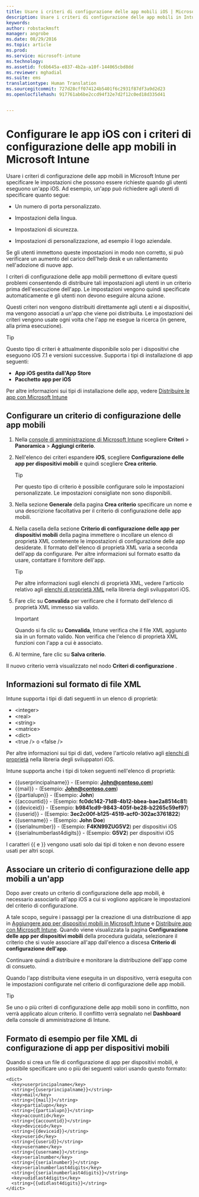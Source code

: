 ```yaml
---
title: Usare i criteri di configurazione delle app mobili iOS | Microsoft Intune
description: Usare i criteri di configurazione delle app mobili in Intune per specificare le impostazioni che possono essere richieste quando gli utenti eseguono un'app iOS.
keywords: 
author: robstackmsft
manager: angrobe
ms.date: 08/29/2016
ms.topic: article
ms.prod: 
ms.service: microsoft-intune
ms.technology: 
ms.assetid: fc6b645a-e837-4b2a-a10f-144065cbd8dd
ms.reviewer: mghadial
ms.suite: ems
translationtype: Human Translation
ms.sourcegitcommit: 727d28cff074124b5401f6c2931f87df3a9d2d23
ms.openlocfilehash: 917761ab6be2ccd94f32e7d2f12c0ed18d335d41


---
```


# Configurare le app iOS con i criteri di configurazione delle app mobili in Microsoft Intune
Usare i criteri di configurazione delle app mobili in Microsoft Intune per specificare le impostazioni che possono essere richieste quando gli utenti eseguono un'app iOS. Ad esempio, un'app può richiedere agli utenti di specificare quanto segue:

-   Un numero di porta personalizzato.

-   Impostazioni della lingua.

-   Impostazioni di sicurezza.

-   Impostazioni di personalizzazione, ad esempio il logo aziendale.

Se gli utenti immettono queste impostazioni in modo non corretto, si può verificare un aumento del carico dell'help desk e un rallentamento nell'adozione di nuove app.

I criteri di configurazione delle app mobili permettono di evitare questi problemi consentendo di distribuire tali impostazioni agli utenti in un criterio prima dell'esecuzione dell'app. Le impostazioni vengono quindi specificate automaticamente e gli utenti non devono eseguire alcuna azione.

Questi criteri non vengono distribuiti direttamente agli utenti e ai dispositivi, ma vengono associati a un'app che viene poi distribuita. Le impostazioni dei criteri vengono usate ogni volta che l'app ne esegue la ricerca (in genere, alla prima esecuzione).

> [!TIP]
> Questo tipo di criteri è attualmente disponibile solo per i dispositivi che eseguono iOS 7.1 e versioni successive. Supporta i tipi di installazione di app seguenti:
>
> -   **App iOS gestita dall'App Store**
> -   **Pacchetto app per iOS**
>
> Per altre informazioni sui tipi di installazione delle app, vedere [Distribuire le app con Microsoft Intune](deploy-apps.md)

## Configurare un criterio di configurazione delle app mobili

1.  Nella [console di amministrazione di Microsoft Intune](https://manage.microsoft.com) scegliere **Criteri** &gt; **Panoramica** &gt; **Aggiungi criterio**.

2.  Nell'elenco dei criteri espandere **iOS**, scegliere **Configurazione delle app per dispositivi mobili** e quindi scegliere **Crea criterio**.

    > [!TIP]
    > Per questo tipo di criterio è possibile configurare solo le impostazioni personalizzate. Le impostazioni consigliate non sono disponibili.

3.  Nella sezione **Generale** della pagina **Crea criterio** specificare un nome e una descrizione facoltativa per il criterio di configurazione delle app mobili.

4.  Nella casella della sezione **Criterio di configurazione delle app per dispositivi mobili** della pagina immettere o incollare un elenco di proprietà XML contenente le impostazioni di configurazione delle app desiderate. Il formato dell'elenco di proprietà XML varia a seconda dell'app da configurare. Per altre informazioni sul formato esatto da usare, contattare il fornitore dell'app.

    > [!TIP]
    > Per altre informazioni sugli elenchi di proprietà XML, vedere l'articolo relativo agli [elenchi di proprietà XML](https://developer.apple.com/library/ios/documentation/Cocoa/Conceptual/PropertyLists/UnderstandXMLPlist/UnderstandXMLPlist.html) nella libreria degli sviluppatori iOS.

5.  Fare clic su **Convalida** per verificare che il formato dell'elenco di proprietà XML immesso sia valido.

    > [!IMPORTANT]
    > Quando si fa clic su **Convalida**, Intune verifica che il file XML aggiunto sia in un formato valido. Non verifica che l'elenco di proprietà XML funzioni con l'app a cui è associato.

6.  Al termine, fare clic su **Salva criterio**.

Il nuovo criterio verrà visualizzato nel nodo **Criteri di configurazione** .

## Informazioni sul formato di file XML

Intune supporta i tipi di dati seguenti in un elenco di proprietà:
    
- &lt;integer&gt;
- &lt;real&gt;
- &lt;string&gt;
- &lt;matrice&gt;
- &lt;dict&gt;
- &lt;true /&gt; o &lt;false /&gt;
     
Per altre informazioni sui tipi di dati, vedere l'articolo relativo agli [elenchi di proprietà](https://developer.apple.com/library/ios/documentation/Cocoa/Conceptual/PropertyLists/AboutPropertyLists/AboutPropertyLists.html) nella libreria degli sviluppatori iOS.

Intune supporta anche i tipi di token seguenti nell'elenco di proprietà:
- \{\{userprincipalname\}\} - (Esempio: **John@contoso.com**)
- \{\{mail\}\} - (Esempio: **John@contoso.com**)
- \{\{partialupn\}\} - (Esempio: **John**)
- \{\{accountid\}\} - (Esempio: **fc0dc142-71d8-4b12-bbea-bae2a8514c81**)
- \{\{deviceid\}\} - (Esempio: **b9841cd9-9843-405f-be28-b2265c59ef97**)
- \{\{userid\}\} - (Esempio: **3ec2c00f-b125-4519-acf0-302ac3761822**)
- \{\{username\}\} - (Esempio: **John Doe**)
- \{\{serialnumber\}\} - (Esempio: **F4KN99ZUG5V2**) per dispositivi iOS
- \{\{serialnumberlast4digits\}\} - (Esempio: **G5V2**) per dispositivi iOS
    
I caratteri \{\{ e \}\} vengono usati solo dai tipi di token e non devono essere usati per altri scopi.

## Associare un criterio di configurazione delle app mobili a un'app
Dopo aver creato un criterio di configurazione delle app mobili, è necessario associarlo all'app iOS a cui si vogliono applicare le impostazioni del criterio di configurazione.

A tale scopo, seguire i passaggi per la creazione di una distribuzione di app in [Aggiungere app per dispositivi mobili in Microsoft Intune](add-apps-for-mobile-devices-in-microsoft-intune.md) e [Distribuire app con Microsoft Intune](deploy-apps-in-microsoft-intune.md). Quando viene visualizzata la pagina **Configurazione delle app per dispositivi mobili** della procedura guidata, selezionare il criterio che si vuole associare all'app dall'elenco a discesa **Criterio di configurazione dell'app**.

Continuare quindi a distribuire e monitorare la distribuzione dell'app come di consueto.

Quando l'app distribuita viene eseguita in un dispositivo, verrà eseguita con le impostazioni configurate nel criterio di configurazione delle app mobili.

> [!TIP]
> Se uno o più criteri di configurazione delle app mobili sono in conflitto, non verrà applicato alcun criterio. Il conflitto verrà segnalato nel **Dashboard** della console di amministrazione di Intune.

## Formato di esempio per file XML di configurazione di app per dispositivi mobili

Quando si crea un file di configurazione di app per dispositivi mobili, è possibile specificare uno o più dei seguenti valori usando questo formato:

```
<dict>
  <key>userprincipalname</key>
  <string>{{userprincipalname}}</string>
  <key>mail</key>
  <string>{{mail}}</string>
  <key>partialupn</key>
  <string>{{partialupn}}</string>
  <key>accountid</key>
  <string>{{accountid}}</string>
  <key>deviceid</key>
  <string>{{deviceid}}</string>
  <key>userid</key>
  <string>{{userid}}</string>
  <key>username</key>
  <string>{{username}}</string>
  <key>serialnumber</key>
  <string>{{serialnumber}}</string>
  <key>serialnumberlast4digits</key>
  <string>{{serialnumberlast4digits}}</string>
  <key>udidlast4digits</key>
  <string>{{udidlast4digits}}</string>
</dict>

```



<!--HONumber=Aug16_HO5-->


